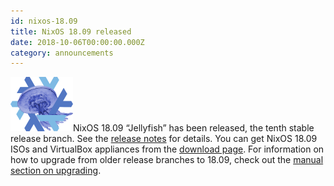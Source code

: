 ```yaml
---
id: nixos-18.09
title: NixOS 18.09 released
date: 2018-10-06T00:00:00.000Z
category: announcements
---
```

 [![18.09 Jellyfish logo](../../../assets/logo/nixos-logo-18.09-jellyfish-lores.png)](https://github.com/NixOS/nixos-artwork/blob/master/releases/18.09-jellyfish/jellyfish.png)NixOS 18.09 “Jellyfish” has been released, the tenth stable release branch. See the [release notes](/manual/nixos/stable/release-notes.html#sec-release-18.09) for details. You can get NixOS 18.09 ISOs and VirtualBox appliances from the [download page](/download). For information on how to upgrade from older release branches to 18.09, check out the [manual section on upgrading](/manual/nixos/stable/index.html#sec-upgrading).
